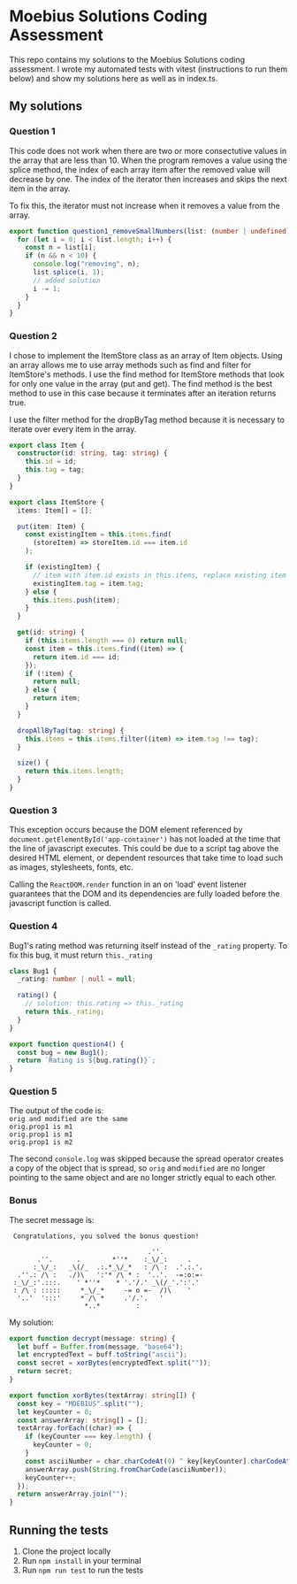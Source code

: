 # Moebius Solutions Coding Assessment

This repo contains my solutions to the Moebius Solutions coding assessment. I wrote my automated tests with vitest (instructions to run them below) and show my solutions here as well as in index.ts.

## My solutions

### Question 1

This code does not work when there are two or more consectutive values in the array that are less than 10.
When the program removes a value using the splice method, the index of each array item after the removed value will decrease by one.
The index of the iterator then increases and skips the next item in the array.

To fix this, the iterator must not increase when it removes a value from the array.

```typescript
export function question1_removeSmallNumbers(list: (number | undefined)[]) {
  for (let i = 0; i < list.length; i++) {
    const n = list[i];
    if (n && n < 10) {
      console.log("removing", n);
      list.splice(i, 1);
      // added solution
      i -= 1;
    }
  }
}
```

### Question 2

I chose to implement the ItemStore class as an array of Item objects. Using an array allows me to use array methods such as find and filter for ItemStore's methods. I use the find method for ItemStore methods that look for only one value in the array (put and get). The find method is the best method to use in this case because it terminates after an iteration returns true.

I use the filter method for the dropByTag method because it is necessary to iterate over every item in the array.

```typescript
export class Item {
  constructor(id: string, tag: string) {
    this.id = id;
    this.tag = tag;
  }
}

export class ItemStore {
  items: Item[] = [];

  put(item: Item) {
    const existingItem = this.items.find(
      (storeItem) => storeItem.id === item.id
    );

    if (existingItem) {
      // item with item.id exists in this.items, replace existing item
      existingItem.tag = item.tag;
    } else {
      this.items.push(item);
    }
  }

  get(id: string) {
    if (this.items.length === 0) return null;
    const item = this.items.find((item) => {
      return item.id === id;
    });
    if (!item) {
      return null;
    } else {
      return item;
    }
  }

  dropAllByTag(tag: string) {
    this.items = this.items.filter((item) => item.tag !== tag);
  }

  size() {
    return this.items.length;
  }
}
```

### Question 3

This exception occurs because the DOM element referenced by `document.getElementById('app-container')` has not loaded at the time that the line of javascript executes. This could be due to a script tag above the desired HTML element, or dependent resources that take time to load such as images, stylesheets, fonts, etc.

Calling the `ReactDOM.render` function in an on 'load' event listener guarantees that the DOM and its dependencies are fully loaded before the javascript function is called.

### Question 4

Bug1's rating method was returning itself instead of the `_rating` property. To fix this bug, it must return `this._rating`

```typescript
class Bug1 {
  _rating: number | null = null;

  rating() {
    // solution: this.rating => this._rating
    return this._rating;
  }
}

export function question4() {
  const bug = new Bug1();
  return `Rating is ${bug.rating()}`;
}
```

### Question 5

 The output of the code is:\
`orig and modified are the same`\
`orig.prop1 is m1`\
`orig.prop1 is m1`\
`orig.prop1 is m2`

The second `console.log` was skipped because the spread operator creates a copy of the object that is spread, so `orig` and `modified` are no longer pointing to the same object and are no longer strictly equal to each other.

### Bonus
 The secret message is:
```
 Congratulations, you solved the bonus question!

                                   .''.
       .''.      .        *''*    :_\/_:     .
      :_\/_:   _\(/_  .:.*_\/_*   : /\ :  .'.:.'.
  .''.: /\ :   ./)\   ':'* /\ * :  '..'.  -=:o:=-
 :_\/_:'.:::.    ' *''*    * '.'/.' _\(/_'.':'.'
 : /\ : :::::     *_\/_*     -= o =-  /)\    '
  '..'  ':::'     * /\ *     .'/.'.   '
                   *..*         :
```
My solution:

```typescript
export function decrypt(message: string) {
  let buff = Buffer.from(message, "base64");
  let encryptedText = buff.toString("ascii");
  const secret = xorBytes(encryptedText.split(""));
  return secret;
}

export function xorBytes(textArray: string[]) {
  const key = "MOEBIUS".split("");
  let keyCounter = 0;
  const answerArray: string[] = [];
  textArray.forEach((char) => {
    if (keyCounter === key.length) {
      keyCounter = 0;
    }
    const asciiNumber = char.charCodeAt(0) ^ key[keyCounter].charCodeAt(0);
    answerArray.push(String.fromCharCode(asciiNumber));
    keyCounter++;
  });
  return answerArray.join("");
}
```

## Running the tests

1. Clone the project locally
2. Run `npm install` in your terminal
3. Run `npm run test` to run the tests
